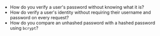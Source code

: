 * How do you verify a user's password without knowing what it is?
* How do verify a user's identity without requiring their username and password on every request?
* How do you compare an unhashed password with a hashed password using `bcrypt`?
